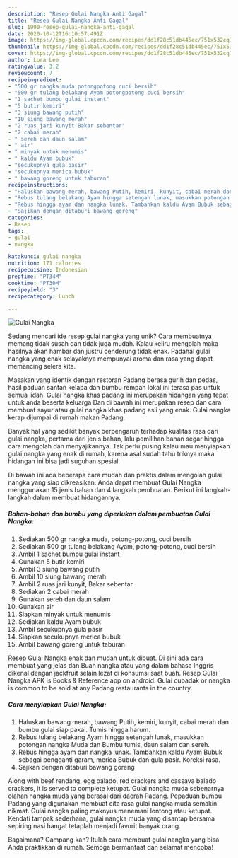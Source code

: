 ```yaml
---
description: "Resep Gulai Nangka Anti Gagal"
title: "Resep Gulai Nangka Anti Gagal"
slug: 1990-resep-gulai-nangka-anti-gagal
date: 2020-10-12T16:10:57.491Z
image: https://img-global.cpcdn.com/recipes/dd1f28c51db445ec/751x532cq70/gulai-nangka-foto-resep-utama.jpg
thumbnail: https://img-global.cpcdn.com/recipes/dd1f28c51db445ec/751x532cq70/gulai-nangka-foto-resep-utama.jpg
cover: https://img-global.cpcdn.com/recipes/dd1f28c51db445ec/751x532cq70/gulai-nangka-foto-resep-utama.jpg
author: Lora Lee
ratingvalue: 3.2
reviewcount: 7
recipeingredient:
- "500 gr nangka muda potongpotong cuci bersih"
- "500 gr tulang belakang Ayam potongpotong cuci bersih"
- "1 sachet bumbu gulai instant"
- "5 butir kemiri"
- "3 siung bawang putih"
- "10 siung bawang merah"
- "2 ruas jari kunyit Bakar sebentar"
- "2 cabai merah"
- " sereh dan daun salam"
- " air"
- " minyak untuk menumis"
- " kaldu Ayam bubuk"
- "secukupnya gula pasir"
- "secukupnya merica bubuk"
- " bawang goreng untuk taburan"
recipeinstructions:
- "Haluskan bawang merah, bawang Putih, kemiri, kunyit, cabai merah dan bumbu gulai siap pakai. Tumis hingga harum."
- "Rebus tulang belakang Ayam hingga setengah lunak, masukkan potongan nangka Muda dan Bumbu tumis, daun salam dan sereh."
- "Rebus hingga ayam dan nangka lunak. Tambahkan kaldu Ayam Bubuk sebagai pengganti garam, merica Bubuk dan gula pasir. Koreksi rasa."
- "Sajikan dengan ditaburi bawang goreng"
categories:
- Resep
tags:
- gulai
- nangka

katakunci: gulai nangka 
nutrition: 171 calories
recipecuisine: Indonesian
preptime: "PT34M"
cooktime: "PT30M"
recipeyield: "3"
recipecategory: Lunch

---
```



![Gulai Nangka](https://img-global.cpcdn.com/recipes/dd1f28c51db445ec/751x532cq70/gulai-nangka-foto-resep-utama.jpg)

Sedang mencari ide resep gulai nangka yang unik? Cara membuatnya memang tidak susah dan tidak juga mudah. Kalau keliru mengolah maka hasilnya akan hambar dan justru cenderung tidak enak. Padahal gulai nangka yang enak selayaknya mempunyai aroma dan rasa yang dapat memancing selera kita.

Masakan yang identik dengan restoran Padang berasa gurih dan pedas, hasil paduan santan kelapa dan bumbu rempah lokal ini terasa pas untuk semua lidah. Gulai nangka khas padang ini merupakan hidangan yang tepat untuk anda beserta keluarga Dan di bawah ini merupakan resep dan cara membuat sayur atau gulai nangka khas padang asli yang enak. Gulai nangka kerap dijumpai di rumah makan Padang.

Banyak hal yang sedikit banyak berpengaruh terhadap kualitas rasa dari gulai nangka, pertama dari jenis bahan, lalu pemilihan bahan segar hingga cara mengolah dan menyajikannya. Tak perlu pusing kalau mau menyiapkan gulai nangka yang enak di rumah, karena asal sudah tahu triknya maka hidangan ini bisa jadi suguhan spesial.


Di bawah ini ada beberapa cara mudah dan praktis dalam mengolah gulai nangka yang siap dikreasikan. Anda dapat membuat Gulai Nangka menggunakan 15 jenis bahan dan 4 langkah pembuatan. Berikut ini langkah-langkah dalam membuat hidangannya.

<!--inarticleads1-->

##### Bahan-bahan dan bumbu yang diperlukan dalam pembuatan Gulai Nangka:

1. Sediakan 500 gr nangka muda, potong-potong, cuci bersih
1. Sediakan 500 gr tulang belakang Ayam, potong-potong, cuci bersih
1. Ambil 1 sachet bumbu gulai instant
1. Gunakan 5 butir kemiri
1. Ambil 3 siung bawang putih
1. Ambil 10 siung bawang merah
1. Ambil 2 ruas jari kunyit, Bakar sebentar
1. Sediakan 2 cabai merah
1. Gunakan  sereh dan daun salam
1. Gunakan  air
1. Siapkan  minyak untuk menumis
1. Sediakan  kaldu Ayam bubuk
1. Ambil secukupnya gula pasir
1. Siapkan secukupnya merica bubuk
1. Ambil  bawang goreng untuk taburan


Resep Gulai Nangka enak dan mudah untuk dibuat. Di sini ada cara membuat yang jelas dan Buah nangka atau yang dalam bahasa Inggris dikenal dengan jackfruit selain lezat di konsumsi saat buah. Resep Gulai Nangka APK is Books &amp; Reference app on android. Gulai cubadak or nangka is common to be sold at any Padang restaurants in the country. 

<!--inarticleads2-->

##### Cara menyiapkan Gulai Nangka:

1. Haluskan bawang merah, bawang Putih, kemiri, kunyit, cabai merah dan bumbu gulai siap pakai. Tumis hingga harum.
1. Rebus tulang belakang Ayam hingga setengah lunak, masukkan potongan nangka Muda dan Bumbu tumis, daun salam dan sereh.
1. Rebus hingga ayam dan nangka lunak. Tambahkan kaldu Ayam Bubuk sebagai pengganti garam, merica Bubuk dan gula pasir. Koreksi rasa.
1. Sajikan dengan ditaburi bawang goreng


Along with beef rendang, egg balado, red crackers and cassava balado crackers, it is served to complete ketupat. Gulai nangka muda sebenarnya olahan nangka muda yang berasal dari daerah Padang. Pepaduan bumbu Padang yang digunakan membuat cita rasa gulai nangka muda semakin nikmat. Gulai nangka paling maknyus menemani lontong atau ketupat. Kendati tampak sederhana, gulai nangka muda yang disantap bersama sepiring nasi hangat tetaplah menjadi favorit banyak orang. 

Bagaimana? Gampang kan? Itulah cara membuat gulai nangka yang bisa Anda praktikkan di rumah. Semoga bermanfaat dan selamat mencoba!
